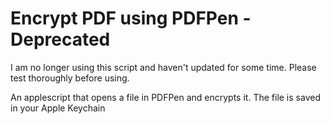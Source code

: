 Encrypt PDF using PDFPen - Deprecated
=====================================

I am no longer using this script and haven't updated for some time. Please test thoroughly before using.

An applescript that opens a file in PDFPen and encrypts it. The file is saved in your Apple Keychain

